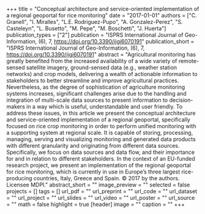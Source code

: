 +++
title = "Conceptual architecture and service-oriented implementation of a regional geoportal for rice monitoring"
date = "2017-01-01"
authors = ["C. Granell", "I. Miralles", "L.E. Rodriguez-Pupo", "A. Gonzalez-Perez", "S. Casteleyn", "L. Busetto", "M. Pepe", "M. Boschetti", "J. Huerta"]
publication_types = ["2"]
publication = "ISPRS International Journal of Geo-Information, (6), 7, https://doi.org/10.3390/ijgi6070191"
publication_short = "ISPRS International Journal of Geo-Information, (6), 7, https://doi.org/10.3390/ijgi6070191"
abstract = "Agricultural monitoring has greatly benefited from the increased availability of a wide variety of remote-sensed satellite imagery, ground-sensed data (e.g., weather station networks) and crop models, delivering a wealth of actionable information to stakeholders to better streamline and improve agricultural practices. Nevertheless, as the degree of sophistication of agriculture monitoring systems increases, significant challenges arise due to the handling and integration of multi-scale data sources to present information to decision-makers in a way which is useful, understandable and user friendly. To address these issues, in this article we present the conceptual architecture and service-oriented implementation of a regional geoportal, specifically focused on rice crop monitoring in order to perform unified monitoring with a supporting system at regional scale. It is capable of storing, processing, managing, serving and visualizing monitoring and generated data products with different granularity and originating from different data sources. Specifically, we focus on data sources and data flow, and their importance for and in relation to different stakeholders. In the context of an EU-funded research project, we present an implementation of the regional geoportal for rice monitoring, which is currently in use in Europe’s three largest rice-producing countries, Italy, Greece and Spain. © 2017 by the authors. Licensee MDPI."
abstract_short = ""
image_preview = ""
selected = false
projects = []
tags = []
url_pdf = ""
url_preprint = ""
url_code = ""
url_dataset = ""
url_project = ""
url_slides = ""
url_video = ""
url_poster = ""
url_source = ""
math = false
highlight = true
[header]
image = ""
caption = ""
+++
